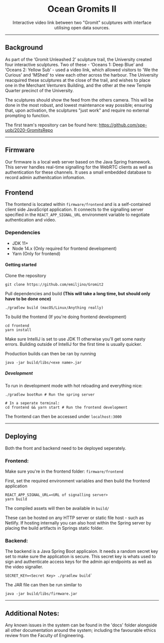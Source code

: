 <div align="center">

# Ocean Gromits II
Interactive video link between two "Gromit" sculptures with interface utilising open data sources.

</div>

----

## Background

As part of the ‘Gromit Unleashed 2’ sculpture trail, the University created
four interactive sculptures. Two of these - ‘Oceans 1: Deep Blue’ and 
‘Oceans 2: Yellow Sub’ - used a video link, which allowed visitors to 'We the
Curious' and 'MShed' to view each other across the harbour. The University 
reacquired these sculptures at the close of the trail, and wishes to place 
one in the Merchant Venturers Building, and the other at the new Temple Quarter 
precinct of the University. 

The sculptures should show the feed from the others camera. 
This will be done in the most robust, and lowest maintenance way possible;
ensuring that, upon activation, the sculptures "just work" and require no 
external prompting to function.

The first team's repository can be found here: https://github.com/spe-uob/2020-GromitsRepo

----

## Firmware

Our firmware is a local web server based on the Java Spring framework.
This server handles real-time signalling for the WebRTC clients as well
as authentication for these channels. It uses a small embedded database
to record admin authenitcation infomation. 

## Frontend

The frontend is located within `firmware/frontend` and is a self-contained
client side JavaScript application. It connects to the signalling server
specified in the `REACT_APP_SIGNAL_URL` environment variable to negotiate
authentication and video.

### Dependencies

* JDK 11+
* Node 14.x (Only required for frontend development)
* Yarn (Only for frontend)

#### Getting started

Clone the repository
```
git clone https://github.com/emiljino/Gromit2
```

Pull dependencies and build
**(This will take a long time, but should only have to be done once)**
```
./gradlew build (macOS/Linux/Anything really)
```

To build the frontend (If you're doing frontend development)
```
cd frontend
yarn install
```

Make sure IntelliJ is set to use JDK 11 otherwise you'll get some nasty errors. Building outside of IntelliJ for the first time is usually quicker.

Production builds can then be ran by running
```
java -jar build/libs/<exe name>.jar
```

##### Development

To run in development mode with hot reloading and everything nice:

```
./gradlew bootRun # Run the spring server

# In a seperate terminal:
cd frontend && yarn start # Run the frontend development
```

The frontend can then be accessed under `localhost:3000`

--- 

## Deploying

Both the front and backend need to be deployed seperately.

### Frontend:
Make sure you're in the frontend folder: `firmware/frontend`

First, set the required environment variables and then build the frontend application
```
REACT_APP_SIGNAL_URL=<URL of signalling server>
yarn build 
```
The compiled assets will then be available in `build/`

These can be hosted on any HTTP server or static file host - such as Netlify. If hosting internally
you can also host within the Spring server by placing the build artifacts in Springs static folder.


### Backend:

The backend is a Java Spring Boot applicaion. It needs a random secret key set to make
sure the application is secure. This secret key is whats used to sign and authenticate access
keys for the admin api endpoints as well as the video signaller.

```
SECRET_KEY=<Secret Key> ./gradlew build`
```

The JAR file can then be run similar to
```
java -jar build/libs/firmware.jar
```

----

## Additional Notes:

Any known issues in the system can be found in the 'docs' folder alongside all other documentation
around the system; including the favourable ethics review from the Faculty of Engineering.
